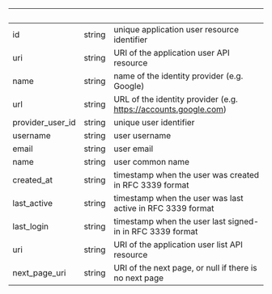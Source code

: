 <!-- Code generated for API Clients. DO NOT EDIT. -->

| &nbsp; | &nbsp; | &nbsp; |
|---|---|---|
| id | string | unique application user resource identifier |
| uri | string | URI of the application user API resource |
| name | string | name of the identity provider (e.g. Google) |
| url | string | URL of the identity provider (e.g. https://accounts.google.com) |
| provider_user_id | string | unique user identifier |
| username | string | user username |
| email | string | user email |
| name | string | user common name |
| created_at | string | timestamp when the user was created in RFC 3339 format |
| last_active | string | timestamp when the user was last active in RFC 3339 format |
| last_login | string | timestamp when the user last signed-in in RFC 3339 format |
| uri | string | URI of the application user list API resource |
| next_page_uri | string | URI of the next page, or null if there is no next page |